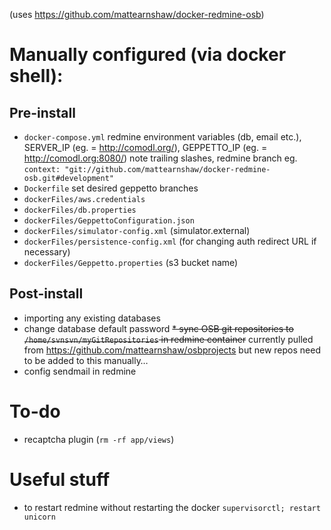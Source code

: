 (uses https://github.com/mattearnshaw/docker-redmine-osb)

# Manually configured (via docker shell):
## Pre-install
* `docker-compose.yml` redmine environment variables (db, email etc.), SERVER_IP (eg. = http://comodl.org/), GEPPETTO_IP (eg. = http://comodl.org:8080/) note trailing slashes, redmine branch eg. `context: "git://github.com/mattearnshaw/docker-redmine-osb.git#development"`
* `Dockerfile` set desired geppetto branches
* `dockerFiles/aws.credentials`
* `dockerFiles/db.properties`
* `dockerFiles/GeppettoConfiguration.json`
* `dockerFiles/simulator-config.xml` (simulator.external)
* `dockerFiles/persistence-config.xml` (for changing auth redirect URL if necessary)
* `dockerFiles/Geppetto.properties` (s3 bucket name)

## Post-install
* importing any existing databases
* change database default password
~~* sync OSB git repositories to `/home/svnsvn/myGitRepositories` in redmine container~~ currently pulled from https://github.com/mattearnshaw/osbprojects but new repos need to be added to this manually…
* config sendmail in redmine

# To-do
* recaptcha plugin (`rm -rf app/views`)

# Useful stuff
* to restart redmine without restarting the docker `supervisorctl; restart unicorn`
